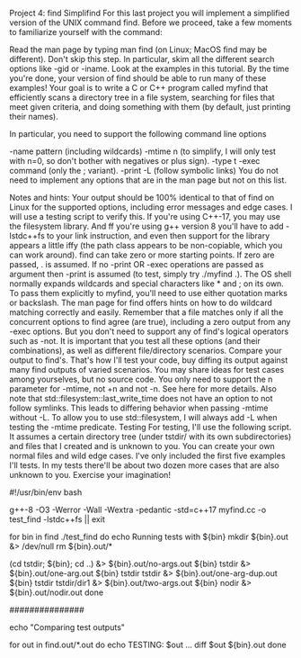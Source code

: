 Project 4: find
Simplifind
For this last project you will implement a simplified version of the UNIX command find. Before we proceed, take a few moments to familiarize yourself with the command:

Read the man page by typing man find (on Linux; MacOS find may be different). Don't skip this step. In particular, skim all the different search options like -gid or -iname.
Look at the examples in this tutorial. By the time you're done, your version of find should be able to run many of these examples!
Your goal is to write a C or C++ program called myfind that efficiently scans a directory tree in a file system, searching for files that meet given criteria, and doing something with them (by default, just printing their names).

In particular, you need to support the following command line options

-name pattern (including wildcards)
-mtime n (to simplify, I will only test with n=0, so don't bother with negatives or plus sign).
-type t
-exec command (only the ; variant).
-print
-L (follow symbolic links)
You do not need to implement any options that are in the man page but not on this list.

Notes and hints:
Your output should be 100% identical to that of find on Linux for the supported options, including error messages and edge cases. I will use a testing script to verify this.
If you're using C++-17, you may use the filesystem library. And ff you're using g++ version 8 you'll have to add -lstdc++fs to your link instruction, and even then support for the library appears a little iffy (the path class appears to be non-copiable, which you can work around).
find can take zero or more starting points. If zero are passed, . is assumed.
If no -print OR -exec operations are passed as argument then -print is assumed (to test, simply try ./myfind .).
The OS shell normally expands wildcards and special characters like * and ; on its own. To pass them explicitly to myfind, you'll need to use either quotation marks or backslash.
The man page for find offers hints on how to do wildcard matching correctly and easily.
Remember that a file matches only if all the concurrent options to find agree (are true), including a zero output from any -exec options. But you don't need to support any of find's logical operators such as -not.
It is important that you test all these options (and their combinations), as well as different file/directory scenarios. Compare your output to find's. That's how I'll test your code, buy diffing its output against many find outputs of varied scenarios.
You may share ideas for test cases among yourselves, but no source code.
You only need to support the n parameter for -mtime, not +n and not -n. See here for more details.
Also note that std::filesystem::last_write_time does not have an option to not follow symlinks. This leads to differing behavior when passing -mtime without -L. To allow you to use std::filesystem, I will always add -L when testing the -mtime predicate.
Testing
For testing, I'll use the following script. It assumes a certain directory tree (under tstdir/ with its own subdirectories) and files that I created and is unknown to you. You can create your own normal files and wild edge cases. I've only included the first five examples I'll tests. In my tests there'll be about two dozen more cases that are also unknown to you. Exercise your imagination!

#!/usr/bin/env bash

g++-8 -O3 -Werror -Wall -Wextra -pedantic  -std=c++17 myfind.cc -o test_find -lstdc++fs || exit

for bin in find ./test_find
do
  echo Running tests with ${bin}
  mkdir ${bin}.out &> /dev/null
  rm ${bin}.out/*

  (cd tstdir; ${bin}; cd ..) &> ${bin}.out/no-args.out
  ${bin} tstdir &> ${bin}.out/one-arg.out
  ${bin} tstdir tstdir &> ${bin}.out/one-arg-dup.out
  ${bin} tstdir tstdir/dir1 &> ${bin}.out/two-args.out
  ${bin} nodir &> ${bin}.out/nodir.out
done

###############

echo "Comparing test outputs"

for out in find.out/*.out
do
  echo TESTING: $out ...
  diff $out ${bin}.out
done
